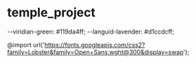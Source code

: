 # temple_project

--viridian-green: #119da4ff;
--languid-lavender: #d1ccdcff;

@import url('https://fonts.googleapis.com/css2?family=Lobster&family=Open+Sans:wght@300&display=swap');

